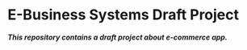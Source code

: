 # E-Business Systems Draft Project

***This repository contains a draft project about e-commerce app.***
